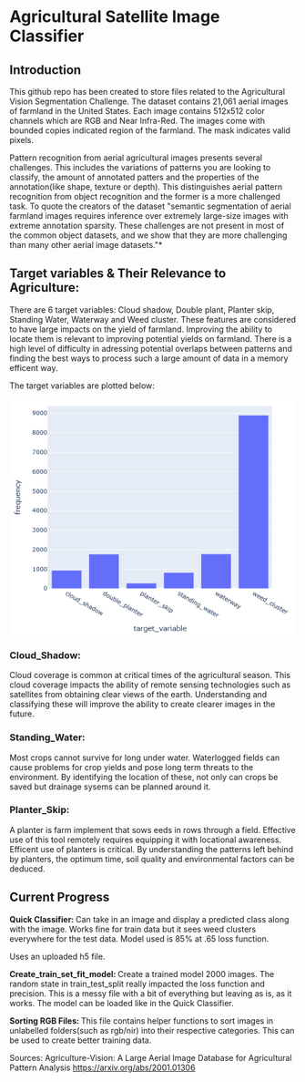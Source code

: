 # Agricultural Satellite Image Classifier 

## Introduction

This github repo has been created to store files related to the Agricultural Vision Segmentation Challenge. The dataset contains 21,061 aerial images of farmland in the United States. Each image contains 512x512 color channels which are RGB and Near Infra-Red. The images come with bounded copies indicated region of the farmland. The mask indicates valid pixels. 

Pattern recognition from aerial agricultural images presents several challenges. This includes the variations of patterns you are looking to classify, the amount of annotated patters and the properties of the annotation(like shape, texture or depth). This distinguishes aerial pattern recognition from object recognition and the former is a more challenged task. To quote the creators of the dataset "semantic segmentation of aerial farmland images requires inference over extremely large-size images with extreme annotation sparsity. These challenges are not present in most of the common object datasets, and we show that they are more challenging than many other aerial image datasets."*

##  Target variables  & Their Relevance to Agriculture:

There are 6 target variables: Cloud shadow, Double plant, Planter skip, Standing Water, Waterway and Weed cluster. These features are considered to have large impacts on the yield of farmland. Improving the ability to locate them is relevant to improving potential yields on farmland. There is a high level of difficulty in adressing potential overlaps between patterns and finding the best ways to process such a large amount of data in a memory efficent way.

The target variables are plotted below:

![image](target_variables.png)

### Cloud_Shadow: 
Cloud coverage is common at critical times of the agricultural season. This cloud coverage impacts the ability of remote sensing technologies such as satellites from obtaining clear views of the earth. Understanding and classifying these will improve the ability to create clearer images in the future. 

### Standing_Water: 
Most crops cannot survive for long under water. Waterlogged fields can cause problems for crop yields and pose long term threats to the environment. By identifying the location of these, not only can crops be saved but drainage sysems can be planned around it.

### Planter_Skip: 
A planter is farm implement that sows eeds in rows through a field. Effective use of this tool remotely requires equipping it with locational awareness. Efficent use of planters is critical. By understanding the patterns left behind by planters, the optimum time, soil quality and environmental factors can be deduced. 


## Current Progress

<b> Quick Classifier: </b>
Can take in an image and display a predicted class along with the image. Works fine for train data but it sees weed clusters everywhere for the test data. Model used is 85% at .65 loss function. 

Uses an uploaded h5 file. 


<b> Create_train_set_fit_model: </b>
Create a trained model 2000 images. The random state in train_test_split really impacted the loss function and precision. This is a messy file with a bit of everything but leaving as is, as it works. The model can be loaded like in the Quick Classifier. 

<b> Sorting RGB Files: </b>
This file contains helper functions to sort images in unlabelled folders(such as rgb/nir) into their respective categories. This can be used to create better training data. 




Sources:
Agriculture-Vision: A Large Aerial Image Database for Agricultural Pattern Analysis
https://arxiv.org/abs/2001.01306
